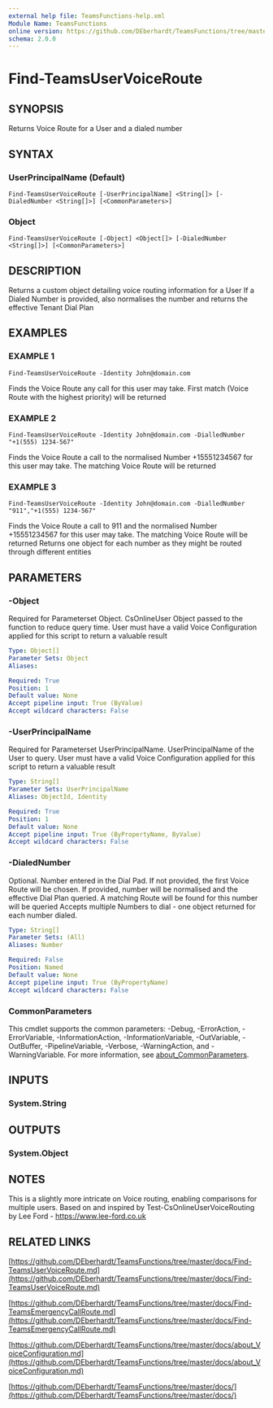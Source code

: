 ```yaml
---
external help file: TeamsFunctions-help.xml
Module Name: TeamsFunctions
online version: https://github.com/DEberhardt/TeamsFunctions/tree/master/docs/Find-TeamsUserVoiceRoute.md
schema: 2.0.0
---
```


# Find-TeamsUserVoiceRoute

## SYNOPSIS
Returns Voice Route for a User and a dialed number

## SYNTAX

### UserPrincipalName (Default)
```
Find-TeamsUserVoiceRoute [-UserPrincipalName] <String[]> [-DialedNumber <String[]>] [<CommonParameters>]
```

### Object
```
Find-TeamsUserVoiceRoute [-Object] <Object[]> [-DialedNumber <String[]>] [<CommonParameters>]
```

## DESCRIPTION
Returns a custom object detailing voice routing information for a User
If a Dialed Number is provided, also normalises the number and returns the effective Tenant Dial Plan

## EXAMPLES

### EXAMPLE 1
```
Find-TeamsUserVoiceRoute -Identity John@domain.com
```

Finds the Voice Route any call for this user may take.
First match (Voice Route with the highest priority) will be returned

### EXAMPLE 2
```
Find-TeamsUserVoiceRoute -Identity John@domain.com -DialledNumber "+1(555) 1234-567"
```

Finds the Voice Route a call to the normalised Number +15551234567 for this user may take.
The matching Voice Route will be returned

### EXAMPLE 3
```
Find-TeamsUserVoiceRoute -Identity John@domain.com -DialledNumber "911","+1(555) 1234-567"
```

Finds the Voice Route a call to 911 and the normalised Number +15551234567 for this user may take.
The matching Voice Route will be returned
Returns one object for each number as they might be routed through different entities

## PARAMETERS

### -Object
Required for Parameterset Object.
CsOnlineUser Object passed to the function to reduce query time.
User must have a valid Voice Configuration applied for this script to return a valuable result

```yaml
Type: Object[]
Parameter Sets: Object
Aliases:

Required: True
Position: 1
Default value: None
Accept pipeline input: True (ByValue)
Accept wildcard characters: False
```

### -UserPrincipalName
Required for Parameterset UserPrincipalName.
UserPrincipalName of the User to query.
User must have a valid Voice Configuration applied for this script to return a valuable result

```yaml
Type: String[]
Parameter Sets: UserPrincipalName
Aliases: ObjectId, Identity

Required: True
Position: 1
Default value: None
Accept pipeline input: True (ByPropertyName, ByValue)
Accept wildcard characters: False
```

### -DialedNumber
Optional.
Number entered in the Dial Pad.
If not provided, the first Voice Route will be chosen.
If provided, number will be normalised and the effective Dial Plan queried.
A matching Route will be found for this number will be queried
Accepts multiple Numbers to dial - one object returned for each number dialed.

```yaml
Type: String[]
Parameter Sets: (All)
Aliases: Number

Required: False
Position: Named
Default value: None
Accept pipeline input: True (ByPropertyName)
Accept wildcard characters: False
```

### CommonParameters
This cmdlet supports the common parameters: -Debug, -ErrorAction, -ErrorVariable, -InformationAction, -InformationVariable, -OutVariable, -OutBuffer, -PipelineVariable, -Verbose, -WarningAction, and -WarningVariable. For more information, see [about_CommonParameters](http://go.microsoft.com/fwlink/?LinkID=113216).

## INPUTS

### System.String
## OUTPUTS

### System.Object
## NOTES
This is a slightly more intricate on Voice routing, enabling comparisons for multiple users.
Based on and inspired by Test-CsOnlineUserVoiceRouting by Lee Ford - https://www.lee-ford.co.uk

## RELATED LINKS

[https://github.com/DEberhardt/TeamsFunctions/tree/master/docs/Find-TeamsUserVoiceRoute.md](https://github.com/DEberhardt/TeamsFunctions/tree/master/docs/Find-TeamsUserVoiceRoute.md)

[https://github.com/DEberhardt/TeamsFunctions/tree/master/docs/Find-TeamsEmergencyCallRoute.md](https://github.com/DEberhardt/TeamsFunctions/tree/master/docs/Find-TeamsEmergencyCallRoute.md)

[https://github.com/DEberhardt/TeamsFunctions/tree/master/docs/about_VoiceConfiguration.md](https://github.com/DEberhardt/TeamsFunctions/tree/master/docs/about_VoiceConfiguration.md)

[https://github.com/DEberhardt/TeamsFunctions/tree/master/docs/](https://github.com/DEberhardt/TeamsFunctions/tree/master/docs/)

